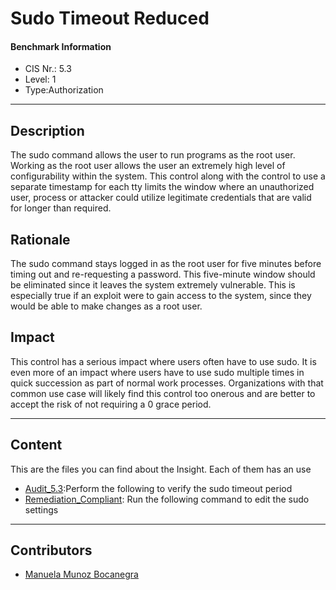 # Sudo Timeout Reduced
#### Benchmark Information
- CIS Nr.: 5.3
- Level: 1
- Type:Authorization
------------------------
## Description

The sudo command allows the user to run programs as the root user. Working as the root user allows the user an extremely high level of configurability within the system. This control along with the control to use a separate timestamp for each tty limits the window where an unauthorized user, process or attacker could utilize legitimate credentials that are valid for longer than required.

## Rationale

The sudo command stays logged in as the root user for five minutes before timing out and re-requesting a password. This five-minute window should be eliminated since it leaves the system extremely vulnerable. This is especially true if an exploit were to gain access to the system, since they would be able to make changes as a root user.
## Impact

This control has a serious impact where users often have to use sudo. It is even more of an impact where users have to use sudo multiple times in quick succession as part of normal work processes. Organizations with that common use case will likely find this control too onerous and are better to accept the risk of not requiring a 0 grace period.

---
## Content
This are the files you can find about the Insight. Each of them has an use 
* [Audit_5.3](https://github.com/apfelwerk/JamfProtectInsights/blob/main/AuthorizationType/CIS_5.3_Sudo%20Timeout%20Reduced/Audit_5.3.sh):Perform the following to verify the sudo timeout period
* [Remediation_Compliant](https://github.com/apfelwerk/JamfProtectInsights/blob/main/AuthorizationType/CIS_5.3_Sudo%20Timeout%20Reduced/Remediation_Compliant.sh): Run the following command to edit the sudo settings
------------------------------------------------------------------------------------------------------------------------------------------------------------------------------------------------------------------------------------------------------------------------------------------------------------------------------
## Contributors
* [Manuela Munoz Bocanegra](https://github.com/manuelamunoz)


